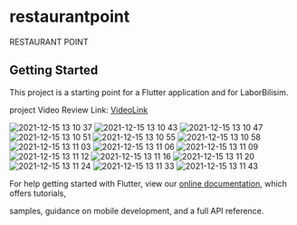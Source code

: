 # restaurantpoint

RESTAURANT POINT

## Getting Started

This project is a starting point for a Flutter application and for LaborBilisim.

project Video Review Link:
[VideoLink](https://digitalpratix.com/wp-content/uploads/2021-12-15-13.05.19.mp4)


![2021-12-15 13 10 37](https://user-images.githubusercontent.com/48150826/146167370-42726810-5fee-4bb7-a60b-70bb2f33f925.jpg=250x950)
![2021-12-15 13 10 43](https://user-images.githubusercontent.com/48150826/146167380-dc00fb15-dd34-4582-8aa9-beda3dc59415.jpg)
![2021-12-15 13 10 47](https://user-images.githubusercontent.com/48150826/146167383-6b5df8e0-51df-4462-812e-371f37d35215.jpg)
![2021-12-15 13 10 51](https://user-images.githubusercontent.com/48150826/146167387-4d7376ef-261e-4c61-9874-fedbc5c0c916.jpg)
![2021-12-15 13 10 55](https://user-images.githubusercontent.com/48150826/146167388-c86ff7c9-b13b-45d7-b346-d1c817d0a0a3.jpg)
![2021-12-15 13 10 58](https://user-images.githubusercontent.com/48150826/146167391-773c74d2-c069-46d3-94ef-d670b2377fa9.jpg)
![2021-12-15 13 11 03](https://user-images.githubusercontent.com/48150826/146167394-75ba3242-1d6f-4b48-8c9a-bdd080e50739.jpg)
![2021-12-15 13 11 06](https://user-images.githubusercontent.com/48150826/146167395-9dd35adf-74da-4783-904d-d6c548f558a0.jpg)
![2021-12-15 13 11 09](https://user-images.githubusercontent.com/48150826/146167397-1be747f3-4cf2-47b1-9320-4ca5a7c9cadd.jpg)
![2021-12-15 13 11 12](https://user-images.githubusercontent.com/48150826/146167399-7a43347a-148a-463d-95c8-aa95c006b2f1.jpg)
![2021-12-15 13 11 16](https://user-images.githubusercontent.com/48150826/146167401-b95ab556-c89c-4945-b289-50efe3cca612.jpg)
![2021-12-15 13 11 20](https://user-images.githubusercontent.com/48150826/146167403-87b216bd-af39-491e-bb58-88fa94b75c02.jpg)
![2021-12-15 13 11 24](https://user-images.githubusercontent.com/48150826/146167405-914dd541-cd8d-4192-b16e-d746575288eb.jpg)
![2021-12-15 13 11 33](https://user-images.githubusercontent.com/48150826/146167406-ea57a78c-1a8d-4fe3-85be-4397cbf71ead.jpg)
![2021-12-15 13 11 43](https://user-images.githubusercontent.com/48150826/146167407-0b0a2631-0677-494a-a20f-e1186325234b.jpg)

For help getting started with Flutter, view our
[online documentation](https://flutter.dev/docs), which offers tutorials,

samples, guidance on mobile development, and a full API reference.
